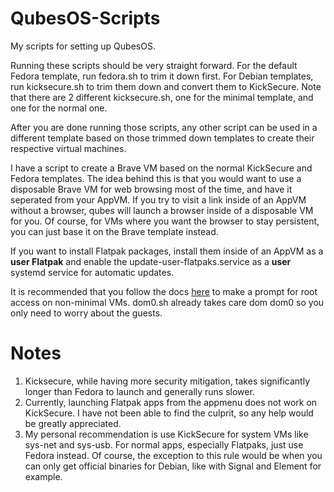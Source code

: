 # QubesOS-Scripts
My scripts for setting up QubesOS. 

Running these scripts should be very straight forward. For the default Fedora template, run fedora.sh to trim it down first. For Debian templates, run kicksecure.sh to trim them down and convert them to KickSecure. Note that there are 2 different kicksecure.sh, one for the minimal template, and one for the normal one.

After you are done running those scripts, any other script can be used in a different template based on those trimmed down templates to create their respective virtual machines.

I have a script to create a Brave VM based on the normal KickSecure and Fedora templates. The idea behind this is that you would want to use a disposable Brave VM for web browsing most of the time, and have it seperated from your AppVM. If you try to visit a link inside of an AppVM without a browser, qubes will launch a browser inside of a disposable VM for you. Of course, for VMs where you want the browser to stay persistent, you can just base it on the Brave template instead.

If you want to install Flatpak packages, install them inside of an AppVM as a **user Flatpak** and enable the update-user-flatpaks.service as a **user** systemd service for automatic updates.

It is recommended that you follow the docs [here](https://www.qubes-os.org/doc/vm-sudo/#replacing-passwordless-root-access-with-dom0-user-prompt) to make a prompt for root access on non-minimal VMs. dom0.sh already takes care dom dom0 so you only need to worry about the guests.

# Notes
1. Kicksecure, while having more security mitigation, takes significantly longer than Fedora to launch and generally runs slower.
2. Currently, launching Flatpak apps from the appmenu does not work on KickSecure. I have not been able to find the culprit, so any help would be greatly appreciated.
3. My personal recommendation is use KickSecure for system VMs like sys-net and sys-usb. For normal apps, especially Flatpaks, just use Fedora instead. Of course, the exception to this rule would be when you can only get official binaries for Debian, like with Signal and Element for example. 
